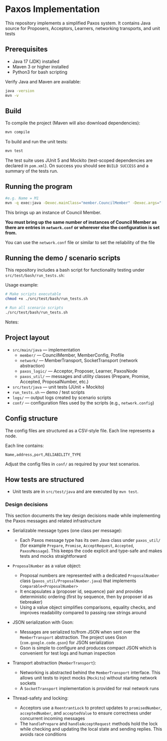 # Paxos Implementation

This repository implements a simplified Paxos system. It contains Java source for Proposers, Acceptors, Learners, networking transports, and unit tests

## Prerequisites

- Java 17 (JDK) installed
- Maven 3 or higher installed
- Python3 for bash scripting

Verify Java and Maven are available:

```bash
java -version
mvn -v
```

## Build
To compile the project (Maven will also download dependencies):

```bash
mvn compile
```

To build and run the unit tests:

```bash
mvn test
```

The test suite uses JUnit 5 and Mockito (test-scoped dependencies are declared in `pom.xml`). On success you should see `BUILD SUCCESS` and a summary of the tests run.

## Running the program
```bash
#e.g. Name = M1
mvn -q exec:java -Dexec.mainClass="member.CouncilMember" -Dexec.args="[Name]"
```
This brings up an instance of Council Member.

**You must bring up the same number of instances of Council Member as there are entries in `network.conf` or wherever else the configuration is set from.**

You can use the `network.conf` file or similar to set the reliability of the file

## Running the demo / scenario scripts

This repository includes a bash script for functionality testing under `src/test/bash/run_tests.sh`:

Usage example:

```bash
# Make scripts executable
chmod +x ./src/test/bash/run_tests.sh

# Run all scenario scripts
./src/test/bash/run_tests.sh
```

Notes:

## Project layout

- `src/main/java` — implementation
  - `member/` — CouncilMember, MemberConfig, Profile
  - `network/` — MemberTransport, SocketTransport (network abstraction)
  - `paxos_logic/` — Acceptor, Proposer, Learner, PaxosNode
  - `paxos_util/` — messages and utility classes (Prepare, Promise, Accepted, ProposalNumber, etc.)
- `src/test/java` — unit tests (JUnit + Mockito)
- `run_tests.sh` — demo / test scripts
- `logs/` — output logs created by scenario scripts
- `conf/` — configuration files used by the scripts (e.g., `network.config`)

## Config structure
The config files are structured as a CSV-style file. Each line represents a node.

Each line contains:
```
Name,address,port,RELIABILITY_TYPE
```

Adjust the config files in `conf/` as required by your test scenarios.

## How tests are structured

- Unit tests are in `src/test/java` and are executed by `mvn test`.

### Design decisions

This section documents the key design decisions made while implementing the Paxos messages and related infrastructure

- Serializable message types (one class per message):
  - Each Paxos message type has its own Java class under `paxos_util/` (for example `Prepare`, `Promise`, `AcceptRequest`, `Accepted`, `PaxosMessage`). This keeps the code explicit and type-safe and makes tests and mocks straightforward

- `ProposalNumber` as a value object:
  - Proposal numbers are represented with a dedicated `ProposalNumber` class (`paxos_util/ProposalNumber.java`) that implements `Comparable<ProposalNumber>`
  - It encapsulates a (proposer id, sequence) pair and provides deterministic ordering (first by sequence, then by proposer id as tiebreaker)
  - Using a value object simplifies comparisons, equality checks, and improves readability compared to passing raw strings around

- JSON serialization with Gson:
  - Messages are serialized to/from JSON when sent over the `MemberTransport` abstraction. The project uses Gson (`com.google.code.gson`) for JSON serialization
  - Gson is simple to configure and produces compact JSON which is convenient for test logs and human inspection

- Transport abstraction (`MemberTransport`):
  - Networking is abstracted behind the `MemberTransport` interface. This allows unit tests to inject mocks (`Mockito`) without starting network sockets
  - A `SocketTransport` implementation is provided for real network runs

- Thread-safety and locking:
  - Acceptors use a `ReentrantLock` to protect updates to `promisedNumber`, `acceptedNumber`, and `acceptedValue` to ensure correctness under concurrent incoming messages
  - The `handlePrepare` and `handleAcceptRequest` methods hold the lock while checking and updating the local state and sending replies. This avoids race conditions